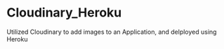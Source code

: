 # Cloudinary_Heroku #

Utilized Cloudinary to add images to an Application, and delployed using Heroku

